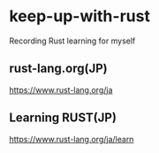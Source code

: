 # keep-up-with-rust
Recording Rust learning for myself


## rust-lang.org(JP)
https://www.rust-lang.org/ja

## Learning RUST(JP)
https://www.rust-lang.org/ja/learn
